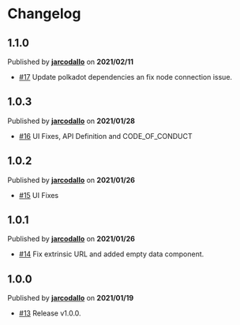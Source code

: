 # Changelog

## 1.1.0
Published by **[jarcodallo](https://github.com/jarcodallo)** on **2021/02/11**
- [#17](https://github.com/protofire/polkadot-mempool-explorer/pull/17) Update polkadot dependencies an fix node connection issue.

## 1.0.3
Published by **[jarcodallo](https://github.com/jarcodallo)** on **2021/01/28**
- [#16](https://github.com/protofire/polkadot-mempool-explorer/pull/16) UI Fixes, API Definition and CODE_OF_CONDUCT

## 1.0.2
Published by **[jarcodallo](https://github.com/jarcodallo)** on **2021/01/26**
- [#15](https://github.com/protofire/polkadot-mempool-explorer/pull/15) UI Fixes

## 1.0.1
Published by **[jarcodallo](https://github.com/jarcodallo)** on **2021/01/26**
- [#14](https://github.com/protofire/polkadot-mempool-explorer/pull/14) Fix extrinsic URL and added empty data component.

## 1.0.0
Published by **[jarcodallo](https://github.com/jarcodallo)** on **2021/01/19**
- [#13](https://github.com/protofire/polkadot-mempool-explorer/pull/13) Release v1.0.0.
